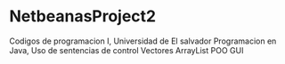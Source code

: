 NetbeanasProject2
=================

Codigos de programacion I, Universidad de El salvador
Programacion en Java, 
Uso de sentencias de control
Vectores
ArrayList
POO
GUI
